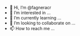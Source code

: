 - 👋 Hi, I’m @fagneracr
- 👀 I’m interested in ...
- 🌱 I’m currently learning ...
- 💞️ I’m looking to collaborate on ...
- 📫 How to reach me ...

<!---
fagneracr/fagneracr is a ✨ special ✨ repository because its `README.md` (this file) appears on your GitHub profile.
You can click the Preview link to take a look at your changes.
--->
